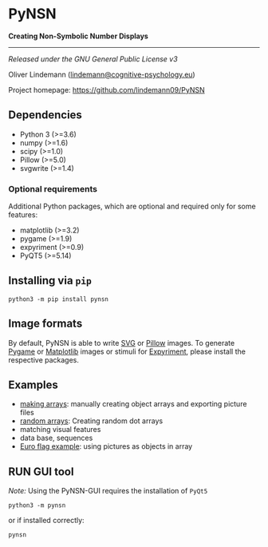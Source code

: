 PyNSN
=====

**Creating Non-Symbolic Number Displays**

---


*Released under the GNU General Public License v3* 

Oliver Lindemann (lindemann@cognitive-psychology.eu)

Project homepage: https://github.com/lindemann09/PyNSN


## Dependencies

* Python 3 (>=3.6)
* numpy (>=1.6)
* scipy (>=1.0)
* Pillow (>=5.0)
* svgwrite (>=1.4)

### Optional requirements

Additional Python packages, which are optional and required only for 
some features:

* matplotlib (>=3.2)
* pygame (>=1.9)
* expyriment (>=0.9)
* PyQT5 (>=5.14)


## Installing via `pip`

```
python3 -m pip install pynsn
```

## Image formats

By default, PyNSN is able to write [SVG](https://en.wikipedia.org/wiki/Scalable_Vector_Graphics) 
or [Pillow](https://pillow.readthedocs.io/en/stable/) images. 
To generate [Pygame](https://www.pygame.org/news) or
[Matplotlib](https://matplotlib.org/stable/index.html) images or stimuli 
for [Expyriment](http://expyriment.org), please install the respective
packages.

## Examples
* [making arrays](https://lindemann09.github.io/PyNSN/make_object_arrays_demo.html): manually creating object arrays and exporting picture files
* [random arrays](https://lindemann09.github.io/PyNSN/pynsn_demo.html): Creating random dot arrays
* matching visual features
* data base, sequences
* [Euro flag example](https://lindemann09.github.io/PyNSN/euro_flag_demo.html): using pictures as objects in array

RUN GUI tool
-------------

*Note:* Using the PyNSN-GUI requires the installation of `PyQt5` 

```
python3 -m pynsn
```

or if installed correctly:

```
pynsn
```


